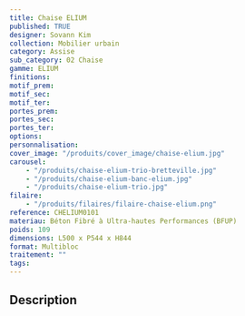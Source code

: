 ```yaml
---
title: Chaise ELIUM
published: TRUE
designer: Sovann Kim
collection: Mobilier urbain
category: Assise
sub_category: 02 Chaise
gamme: ELIUM
finitions:
motif_prem:
motif_sec:
motif_ter:
portes_prem:
portes_sec:
portes_ter:
options:
personnalisation:
cover_image: "/produits/cover_image/chaise-elium.jpg"
carousel:
    - "/produits/chaise-elium-trio-bretteville.jpg"
    - "/produits/chaise-elium-banc-elium.jpg"
    - "/produits/chaise-elium-trio.jpg"
filaire:
    - "/produits/filaires/filaire-chaise-elium.png"
reference: CHELIUM0101
materiau: Béton Fibré à Ultra-hautes Performances (BFUP)
poids: 109
dimensions: L500 x P544 x H844
format: Multibloc
traitement: ""
tags:
---
```


## Description
